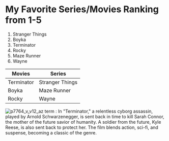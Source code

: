 # My Favorite Series/Movies Ranking from 1-5
1. Stranger Things
2. Boyka
3. Terminator
4. Rocky
5. Maze Runner
6. Wayne
   
| Movies  | Series |
| ------------- | ------------- |
| Terminator  | Stranger Things  |
| Boyka  | Maze Runner  |
| Rocky  | Wayne  |

![p7764_v_v12_az](https://github.com/Harbe0909/app-dev/assets/169812069/ba0a3bde-1b17-457f-9d95-9f5123a040c5)
term
: In "Terminator," a relentless cyborg assassin, played by Arnold Schwarzenegger, is sent back in time to kill Sarah Connor, the mother of the future savior of humanity. A soldier from the future, Kyle Reese, is also sent back to protect her. The film blends action, sci-fi, and suspense, becoming a classic of the genre.
